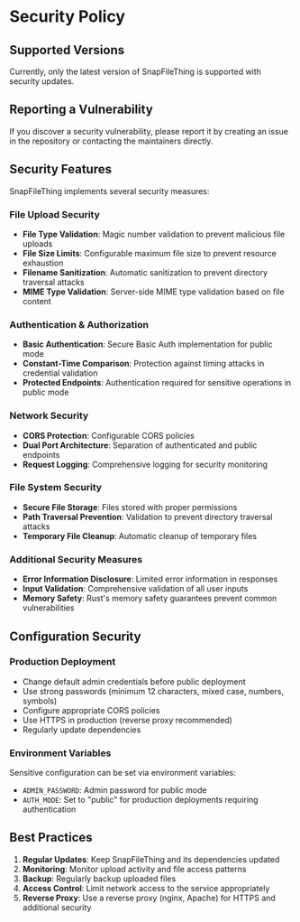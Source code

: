 # Security Policy

## Supported Versions

Currently, only the latest version of SnapFileThing is supported with security updates.

## Reporting a Vulnerability

If you discover a security vulnerability, please report it by creating an issue in the repository or contacting the maintainers directly.

## Security Features

SnapFileThing implements several security measures:

### File Upload Security

- **File Type Validation**: Magic number validation to prevent malicious file uploads
- **File Size Limits**: Configurable maximum file size to prevent resource exhaustion
- **Filename Sanitization**: Automatic sanitization to prevent directory traversal attacks
- **MIME Type Validation**: Server-side MIME type validation based on file content

### Authentication & Authorization

- **Basic Authentication**: Secure Basic Auth implementation for public mode
- **Constant-Time Comparison**: Protection against timing attacks in credential validation
- **Protected Endpoints**: Authentication required for sensitive operations in public mode

### Network Security

- **CORS Protection**: Configurable CORS policies
- **Dual Port Architecture**: Separation of authenticated and public endpoints
- **Request Logging**: Comprehensive logging for security monitoring

### File System Security

- **Secure File Storage**: Files stored with proper permissions
- **Path Traversal Prevention**: Validation to prevent directory traversal attacks
- **Temporary File Cleanup**: Automatic cleanup of temporary files

### Additional Security Measures

- **Error Information Disclosure**: Limited error information in responses
- **Input Validation**: Comprehensive validation of all user inputs
- **Memory Safety**: Rust's memory safety guarantees prevent common vulnerabilities

## Configuration Security

### Production Deployment

- Change default admin credentials before public deployment
- Use strong passwords (minimum 12 characters, mixed case, numbers, symbols)
- Configure appropriate CORS policies
- Use HTTPS in production (reverse proxy recommended)
- Regularly update dependencies

### Environment Variables

Sensitive configuration can be set via environment variables:

- `ADMIN_PASSWORD`: Admin password for public mode
- `AUTH_MODE`: Set to "public" for production deployments requiring authentication

## Best Practices

1. **Regular Updates**: Keep SnapFileThing and its dependencies updated
2. **Monitoring**: Monitor upload activity and file access patterns
3. **Backup**: Regularly backup uploaded files
4. **Access Control**: Limit network access to the service appropriately
5. **Reverse Proxy**: Use a reverse proxy (nginx, Apache) for HTTPS and additional security
